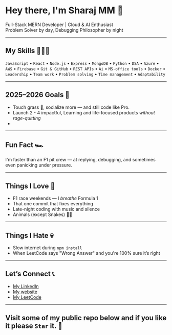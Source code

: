 # Hey there, I'm Sharaj MM 🌝

Full-Stack MERN Developer | Cloud & AI Enthusiast  
Problem Solver by day, Debugging Philosopher by night  
 
---

## My Skills 👨🏻‍💻
`JavaScript` • `React` • `Node.js` • `Express` • `MongoDB` • `Python`  • `DSA`
• `Azure` • `AWS` • `Firebase`
• `Git & GitHub` • `REST APIs` • `Ai` • `MS-office tools` • `Docker` 
• `Leadership` • `Team work` • `Problem solving` • `Time management` • `Adaptability` 

---

## 2025–2026 Goals 🎯
- Touch grass 🌱, socialize more — and still code like Pro.
- Launch 2 - 4 impactful, Learning and life-focused products *without rage-quitting*
- 
---

## Fun Fact 🏎️
I'm faster than an F1 pit crew — at replying, debugging, and sometimes even panicking under pressure. 

---

## Things I Love  🤍
- F1 race weekends — I *breathe* Formula 1    
- That one commit that fixes everything  
- Late-night coding with music and silence
- Animals (except Snakes) 😶‍🌫️

---

## Things I Hate 💀
- Slow internet during `npm install`
- When LeetCode says "Wrong Answer" and you're 100% sure it’s right  

---

## Let’s Connect 📞
- [My LinkedIn](https://www.linkedin.com/in/sharajmm/)
- [My website](https://sharaj.ME/)
- [My LeetCode](https://leetcode.com/u/Sharajmm/)

---

## Visit some of my public repo below and if you like it please `Star` it. 🥹
